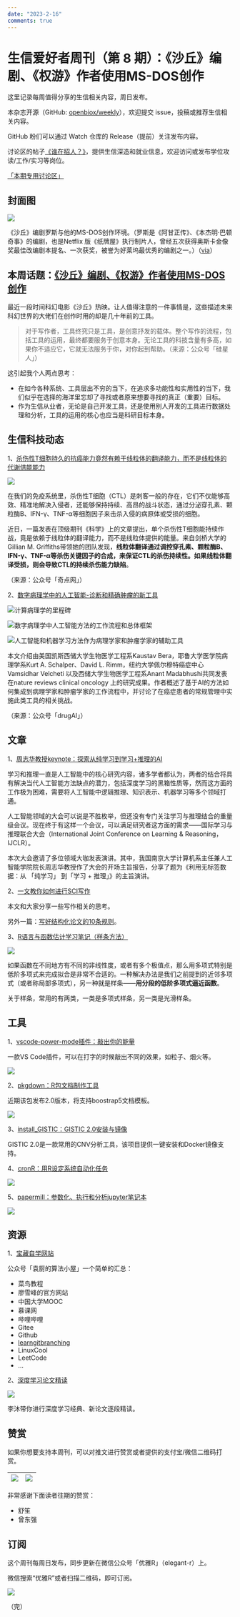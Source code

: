 ```yaml
---
date: "2023-2-16"
comments: true
---
```


# 生信爱好者周刊（第 8 期）：《沙丘》编剧、《权游》作者使用MS-DOS创作

这里记录每周值得分享的生信相关内容，周日发布。

本杂志开源（GitHub: [openbiox/weekly](https://github.com/openbiox/weekly)），欢迎提交 issue，投稿或推荐生信相关内容。

GitHub 粉们可以通过 Watch 仓库的 Release（提前）关注发布内容。

讨论区的帖子[《谁在招人？》](https://github.com/openbiox/weekly/issues/2)，提供生信深造和就业信息，欢迎访问或发布学位攻读/工作/实习等岗位。

[「本期专用讨论区」](https://github.com/openbiox/weekly/issues/223)

## 封面图


![](https://gitee.com/ShixiangWang/ImageCollection/raw/master/2021-11-7/1636269416867-image.png)

《沙丘》编剧罗斯与他的MS-DOS创作环境。（罗斯是《阿甘正传》、《本杰明·巴顿奇事》的编剧，也是Netflix 版《纸牌屋》执行制片人，曾经五次获得奥斯卡金像奖最佳改编剧本提名、一次获奖，被誉为好莱坞最优秀的编剧之一。）（[via](https://mp.weixin.qq.com/s/sXt4w8ei4RCxrg3PKV1tTA)）

## 本周话题：[《沙丘》编剧、《权游》作者使用MS-DOS创作](https://mp.weixin.qq.com/s/sXt4w8ei4RCxrg3PKV1tTA)

最近一段时间科幻电影《沙丘》热映。让人值得注意的一件事情是，这些描述未来科幻世界的大佬们在创作时用的却是几十年前的工具。

> 对于写作者，工具终究只是工具，是创意抒发的载体。整个写作的流程，包括工具的运用，最终都要服务于创意本身。无论工具的科技含量有多高，如果你不适应它，它就无法服务于你，对你起到帮助。（来源：公众号「硅星人」）

这引起我个人两点思考：

- 在如今各种系统、工具层出不穷的当下，在追求多功能性和实用性的当下，我们似乎在选择的海洋里忘却了寻找或者原来想要寻找的真正（重要）目标。
- 作为生信从业者，无论是自己开发工具，还是使用别人开发的工具进行数据处理和分析，工具的运用的核心也应当是科研目标本身。



## 生信科技动态

1、[杀伤性T细胞持久的抗癌能力竟然有赖于线粒体的翻译能力，而不是线粒体的代谢供能能力](https://mp.weixin.qq.com/s/6NCa-FMxCNMWr7uFneR1RA)


![](https://gitee.com/ShixiangWang/ImageCollection/raw/master/2021-11-7/1636270794219-image.png)


在我们的免疫系统里，杀伤性T细胞（CTL）是刺客一般的存在，它们不仅能够高效、精准地解决入侵者，还能够保持持续、高昂的战斗状态，通过分泌穿孔素、颗粒酶B、IFN-γ、TNF-α等细胞因子来击杀入侵的病原体或受损的细胞。

近日，一篇发表在顶级期刊《科学》上的文章提出，单个杀伤性T细胞能持续作战，竟是依赖于线粒体的翻译能力，而不是线粒体提供的能量。来自剑桥大学的Gillian M. Griffiths带领她的团队发现，**线粒体翻译通过调控穿孔素、颗粒酶B、IFN-γ、TNF-α等杀伤关键因子的合成，来保证CTL的杀伤持续性。如果线粒体翻译受损，则会导致CTL的持续杀伤能力缺陷**。

（来源：公众号「奇点网」）

2、[数字病理学中的人工智能-诊断和精确肿瘤的新工具](https://mp.weixin.qq.com/s/k-dqQx7vjlgv9gX91Eiizw)


![计算病理学的里程碑](https://gitee.com/ShixiangWang/ImageCollection/raw/master/2021-11-7/1636270926695-image.png)


![数字病理学中人工智能方法的工作流程和总体框架](https://gitee.com/ShixiangWang/ImageCollection/raw/master/2021-11-7/1636270818058-image.png)

![人工智能和机器学习方法作为病理学家和肿瘤学家的辅助工具](https://gitee.com/ShixiangWang/ImageCollection/raw/master/2021-11-7/1636270980483-image.png)


本文介绍由美国凯斯西储大学生物医学工程系Kaustav Bera，耶鲁大学医学院病理学系Kurt A. Schalper、David L. Rimm，纽约大学佩尔穆特癌症中心Vamsidhar Velcheti 以及西储大学生物医学工程系Anant Madabhushi共同发表在nature reviews clinical oncology 上的研究成果。作者概述了基于AI的方法如何集成到病理学家和肿瘤学家的工作流程中，并讨论了在癌症患者的常规管理中实施此类工具的相关挑战。

（来源：公众号「drugAI」）

## 文章

1、[周志华教授keynote：探索从纯学习到学习+推理的AI](https://mp.weixin.qq.com/s/pkCIr092Oet3PJJ9jcDvJg)

学习和推理一直是人工智能中的核心研究内容，诸多学者都认为，两者的结合将具有解决当代人工智能方法缺点的潜力，包括深度学习的黑箱性质等，然而这方面的工作极为困难，需要将人工智能中逻辑推理、知识表示、机器学习等多个领域打通。

人工智能领域的大会可以说是不胜枚举，但还没有专门关注学习与推理结合的重量级会议。现在终于有这样一个会议，可以满足研究者这方面的需求——国际学习与推理联合大会（International Joint Conference on Learning & Reasoning，IJCLR）。

本次大会邀请了多位领域大咖发表演讲。其中，我国南京大学计算机系主任兼人工智能学院院长周志华教授作了大会的开场主旨报告，分享了题为《利用无标签数据：从 「纯学习」 到「学习 + 推理」》的主旨演讲。

2、[一文教你如何进行SCI写作](https://mp.weixin.qq.com/s/yhqE-rEpzeeDypyGPGNdfw)

本文和大家分享一些写作相关的思考。

另外一篇：[写好结构化论文的10条规则](https://mp.weixin.qq.com/s/l8Z2YJs4t7ZJfIelQYPK-w)。

3、[R语言与函数估计学习笔记（样条方法）](https://blog.csdn.net/yujunbeta/article/details/26058625)


![](https://gitee.com/ShixiangWang/ImageCollection/raw/master/2021-11-7/1636271398615-image.png)


如果函数在不同地方有不同的非线性度，或者有多个极值点，那么用多项式特别是低阶多项式来完成拟合是非常不合适的。一种解决办法是我们之前提到的近邻多项式（或者称局部多项式），另一种就是样条——**用分段的低阶多项式逼近函数**。

关于样条，常用的有两类，一类是多项式样条，另一类是光滑样条。

## 工具

1、[vscode-power-mode插件：敲出你的能量](https://github.com/hoovercj/vscode-power-mode)

一款VS Code插件，可以在打字的时候敲出不同的效果，如粒子、烟火等。

![](https://gitee.com/ShixiangWang/ImageCollection/raw/master/2021-11-7/1636271480235-image.png)

2、[pkgdown：R包文档制作工具](https://github.com/r-lib/pkgdown/)

近期该包发布2.0版本，将支持boostrap5文档模板。

![](https://gitee.com/ShixiangWang/ImageCollection/raw/master/2021-11-7/1636271584985-image.png)

3、[install_GISTIC：GISTIC 2.0安装与镜像](https://github.com/ShixiangWang/install_GISTIC)

GISTIC 2.0是一款常用的CNV分析工具，该项目提供一键安装和Docker镜像支持。

4、[cronR：用R设定系统自动化任务](https://github.com/bnosac/cronR)


![](https://gitee.com/ShixiangWang/ImageCollection/raw/master/2021-11-7/1636271792680-image.png)

5、[papermill：参数化、执行和分析jupyter笔记本](https://github.com/nteract/papermill)


![](https://gitee.com/ShixiangWang/ImageCollection/raw/master/2021-11-7/1636271941637-image.png)


## 资源

1、[宝藏自学网站](https://mp.weixin.qq.com/s/fFZdnGIvoO3RfKzmZeBf6w)

公众号「袁厨的算法小屋」一个简单的汇总：

- 菜鸟教程
- 廖雪峰的官方网站
- 中国大学MOOC
- 慕课网
- 哔哩哔哩
- Gitee
- Github
- [learngitbranching](https://learngitbranching.js.org/?locale=zh_CN)
- LinuxCool
- LeetCode
- ...

2、[深度学习论文精读](https://github.com/mli/paper-reading)


![](https://gitee.com/ShixiangWang/ImageCollection/raw/master/2021-11-7/1636272275573-iShot2021-11-07%2016.04.19.png)


李沐带你进行深度学习经典、新论文逐段精读。

## 赞赏

如果你想要支持本周刊，可以对推文进行赞赏或者提供的支付宝/微信二维码打赏。

| ![](https://gitee.com/ShixiangWang/ImageCollection/raw/master/png/202109171440597.jpg) | ![](https://gitee.com/ShixiangWang/ImageCollection/raw/master/png/202109171440452.jpg) |
| ------------------------------------------------------------ | ------------------------------------------------------------ |

非常感谢下面读者往期的赞赏：

- 舒笙
- 曾东强

## 订阅

这个周刊每周日发布，同步更新在微信公众号「优雅R」（elegant-r）上。

微信搜索“优雅R”或者扫描二维码，即可订阅。

![](https://gitee.com/ShixiangWang/ImageCollection/raw/master/png/202109101438292.jpg)

（完）
